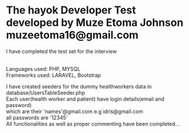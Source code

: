 <h1>The hayok Developer Test developed by Muze Etoma Johnson muzeetoma16@gmail.com</h1>
<p>I have completed the test set for the interview</p>
<br>
Languages used: PHP, MYSQL
<br>
Frameworks used: LARAVEL, Bootstrap
<p>
I have created seeders for the dummy healthworkers data in database/UsersTableSeeder.php
<br>
Each user(health worker and patient) have login details(email and password)<br>
which are their 'names'@gmail.com e.g idris@gmail.com<br>
all passwords are '12345'
<br>
All functionalities as well as proper commenting have been completed...
</p>
